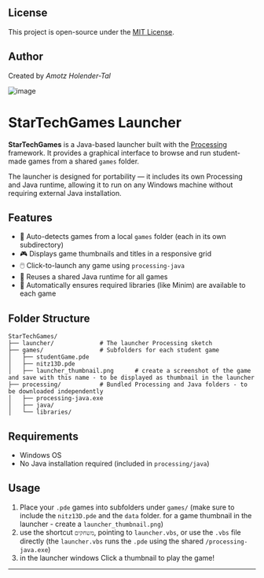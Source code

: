 ## License

This project is open-source under the [MIT License](LICENSE).

## Author

Created by *Amotz Holender-Tal*

![image](https://github.com/user-attachments/assets/a4d8dbae-d6f5-451c-ab1e-cc2cbb63cf69)

# StarTechGames Launcher

**StarTechGames** is a Java-based launcher built with the [Processing](https://processing.org/) framework. It provides a graphical interface to browse and run student-made games from a shared `games` folder.

The launcher is designed for portability — it includes its own Processing and Java runtime, allowing it to run on any Windows machine without requiring external Java installation.

## Features

* 📁 Auto-detects games from a local `games` folder (each in its own subdirectory)
* 🎮 Displays game thumbnails and titles in a responsive grid
* 🖱️ Click-to-launch any game using `processing-java`
* 🔁 Reuses a shared Java runtime for all games
* 🧩 Automatically ensures required libraries (like Minim) are available to each game

## Folder Structure

```
StarTechGames/
├── launcher/             # The launcher Processing sketch
├── games/                # Subfolders for each student game
│   ├── studentGame.pde
│   ├── nitz13D.pde
│   ├── launcher_thumbnail.png      # create a screenshot of the game and save with this name - to be displayed as thumbnail in the launcher
├── processing/           # Bundled Processing and Java folders - to be downloaded independently
│   ├── processing-java.exe
│   ├── java/
│   └── libraries/
```

## Requirements

* Windows OS
* No Java installation required (included in `processing/java`)

## Usage

1. Place your `.pde` games into subfolders under `games/`
   (make sure to include the `nitz13D.pde` and the `data` folder. for a game thumbnail in the launcher - create a `launcher_thumbnail.png`)
2. use the shortcut `משחקים`, pointing to `launcher.vbs`, or use the `.vbs` file directly 
   (the `launcher.vbs` runs the `.pde` using the shared `/processing-java.exe`)
3. in the launcher windows Click a thumbnail to play the game!

---
